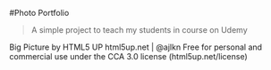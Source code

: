 
#Photo Portfolio 

> A simple project to teach my students in course on Udemy

Big Picture by HTML5 UP
html5up.net | @ajlkn
Free for personal and commercial use under the CCA 3.0 license (html5up.net/license)
